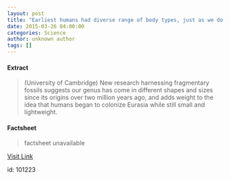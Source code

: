 ```yaml
---
layout: post
title: "Earliest humans had diverse range of body types, just as we do today"
date: 2015-03-26 04:00:00
categories: Science
author: unknown author
tags: []
---
```



#### Extract
>(University of Cambridge) New research harnessing fragmentary fossils suggests our genus has come in different shapes and sizes since its origins over two million years ago, and adds weight to the idea that humans began to colonize Eurasia while still small and lightweight.

#### Factsheet
>factsheet unavailable

[Visit Link](http://www.eurekalert.org/pub_releases/2015-03/uoc-ehh032615.php)

id:  101223
